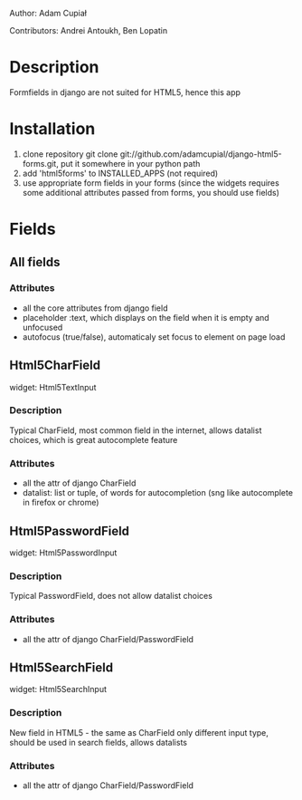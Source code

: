 Author: Adam Cupiał

Contributors: Andrei Antoukh, Ben Lopatin

# Description

Formfields in django are not suited for HTML5, hence this app

# Installation

 1. clone repository git clone git://github.com/adamcupial/django-html5-forms.git, put it somewhere in your python path
 2. add 'html5forms' to INSTALLED_APPS (not required)
 3. use appropriate form fields in your forms (since the widgets requires some additional attributes passed from forms, you should use fields)

# Fields

## All fields

### Attributes
 * all the core attributes from django field
 * placeholder :text, which displays on the field when it is empty and unfocused
 * autofocus (true/false), automaticaly set focus to element on page load

## Html5CharField

widget: Html5TextInput

### Description
 Typical CharField, most common field in the internet, allows datalist choices, which is great autocomplete feature

### Attributes
 * all the attr of django CharField
 * datalist: list or tuple, of words for autocompletion (sng like autocomplete in firefox or chrome)

## Html5PasswordField

widget: Html5PasswordInput

### Description
 Typical PasswordField, does not allow datalist choices

### Attributes
 * all the attr of django CharField/PasswordField

## Html5SearchField

widget: Html5SearchInput

### Description
  New field in HTML5 - the same as CharField only different input type, should be used in search fields, allows datalists

### Attributes
 * all the attr of django CharField/PasswordField
